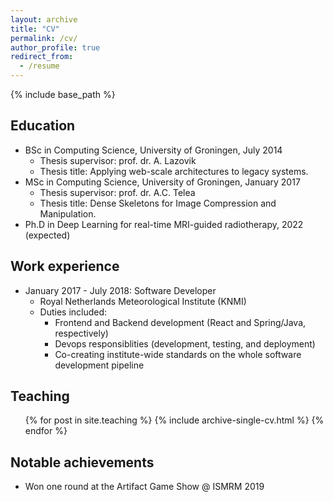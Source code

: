 ```yaml
---
layout: archive
title: "CV"
permalink: /cv/
author_profile: true
redirect_from:
  - /resume
---
```


{% include base_path %}

Education
------
* BSc in Computing Science, University of Groningen, July 2014
  * Thesis supervisor: prof. dr. A. Lazovik
  * Thesis title: Applying web-scale architectures to legacy systems. 
* MSc in Computing Science, University of Groningen, January 2017
  * Thesis supervisor: prof. dr. A.C. Telea
  * Thesis title: Dense Skeletons for Image Compression and Manipulation.
* Ph.D in Deep Learning for real-time MRI-guided radiotherapy, 2022 (expected)

Work experience
------
* January 2017 - July 2018: Software Developer
  * Royal Netherlands Meteorological Institute (KNMI)
  * Duties included: 
    * Frontend and Backend development (React and Spring/Java, respectively)
    * Devops responsiblities (development, testing, and deployment)
    * Co-creating institute-wide standards on the whole software development pipeline
  
Teaching
------
  <ul>{% for post in site.teaching %}
    {% include archive-single-cv.html %}
  {% endfor %}</ul>
  
Notable achievements
------

 - Won one round at the Artifact Game Show @ ISMRM 2019
